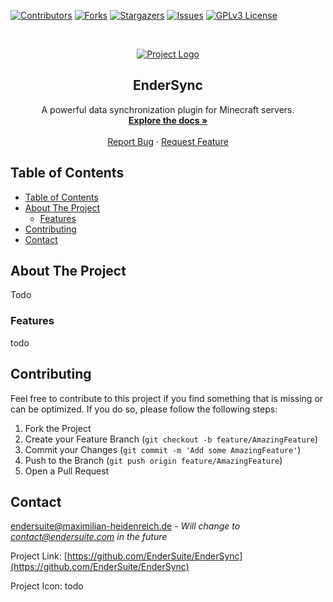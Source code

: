 <!-- PROJECT SHIELDS -->
<!--
*** I'm using markdown "reference style" links for readability.
*** Reference links are enclosed in brackets [ ] instead of parentheses ( ).
*** See the bottom of this document for the declaration of the reference variables
*** for contributors-url, forks-url, etc. This is an optional, concise syntax you may use.
*** https://www.markdownguide.org/basic-syntax/#reference-style-links
-->
[![Contributors][contributors-shield]][contributors-url]
[![Forks][forks-shield]][forks-url]
[![Stargazers][stars-shield]][stars-url]
[![Issues][issues-shield]][issues-url]
[![GPLv3 License][license-shield]][license-url]

<!-- MARKDOWN LINKS & IMAGES -->
<!-- https://www.markdownguide.org/basic-syntax/#reference-style-links -->
[contributors-shield]: https://img.shields.io/github/contributors/EnderSuite/EnderSync.svg?style=flat-square
[contributors-url]: https://github.com/EnderSuite/EnderSync/graphs/contributors
[forks-shield]: https://img.shields.io/github/forks/EnderSuite/EnderSync?style=flat-square
[forks-url]: https://github.com/EnderSuite/EnderSync/network
[stars-shield]: https://img.shields.io/github/stars/EnderSuite/EnderSync?style=flat-square
[stars-url]: https://github.com/EnderSuite/EnderSync/stargazers
[issues-shield]: https://img.shields.io/github/issues/EnderSuite/EnderSync?style=flat-square
[issues-url]: https://github.com/EnderSuite/EnderSync/issues
[license-shield]: https://img.shields.io/github/license/EnderSuite/EnderSync?style=flat-square
[license-url]: https://github.com/EnderSuite/EnderSync/blob/master/LICENSE

<!-- PROJECT HEADER -->
<br />
<p align="center">
  <a href="https://github.com/EnderSuite/EnderSync">
    <img src="" alt="Project Logo" >
  </a>

<h2 align="center">EnderSync</h2>

  <p align="center">
    A powerful data synchronization plugin for Minecraft servers.
    <br>
    <a href="#"><strong>Explore the docs »</strong></a>
    <br />
    <br />
    <a href="https://github.com/EnderSuite/EnderSync/issues">Report Bug</a>
    ·
    <a href="https://github.com/EnderSuite/EnderSync/issues">Request Feature</a>
  </p>
</p>

<!-- TABLE OF CONTENTS -->
## Table of Contents

- [Table of Contents](#table-of-contents)
- [About The Project](#about-the-project)
    - [Features](#features)
- [Contributing](#contributing)
- [Contact](#contact)

<!-- ABOUT THE PROJECT -->
## About The Project

Todo

### Features

todo



<!-- CONTRIBUTING -->
## Contributing

Feel free to contribute to this project if you find something that is missing or can be optimized.
If you do so, please follow the following steps:

1. Fork the Project
2. Create your Feature Branch (`git checkout -b feature/AmazingFeature`)
3. Commit your Changes (`git commit -m 'Add some AmazingFeature'`)
4. Push to the Branch (`git push origin feature/AmazingFeature`)
5. Open a Pull Request


<!-- CONTACT -->
## Contact

endersuite@maximilian-heidenreich.de - *Will change to contact@endersuite.com in the future*

Project Link: [https://github.com/EnderSuite/EnderSync](https://github.com/EnderSuite/EnderSync)

Project Icon: todo
